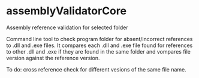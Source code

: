 # assemblyValidatorCore
Assembly reference validation for selected folder

Command line tool to check program folder for absent/incorrect references to .dll and .exe files.
It compares each .dll and .exe file found for references to other .dll and .exe if they are found in the same folder and vompares file version against the reference version.

To do: cross reference check for different vesions of the same file name.
